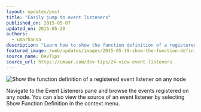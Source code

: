 ```yaml
---
layout: updates/post
title: "Easily jump to event listeners"
published_on: 2015-05-07
updated_on: 2015-05-20
authors:
  - umarhansa
description: "Learn how to show the function definition of a registered event listener on any node."
featured_image: /web/updates/images/2015-05-19-show-the-function-definition-of-a-registered-event-listener-on-any-node/view-event-listeners.gif
source_name: DevTips
source_url: https://umaar.com/dev-tips/24-view-event-listeners
---
```

<img src="/web/updates/images/2015-05-19-show-the-function-definition-of-a-registered-event-listener-on-any-node/view-event-listeners.gif" alt="Show the function definition of a registered event listener on any node">

Navigate to the Event Listeners pane and browse the events registered on any node. You can also view the source of an event listener by selecting Show Function Definition in the context menu.
